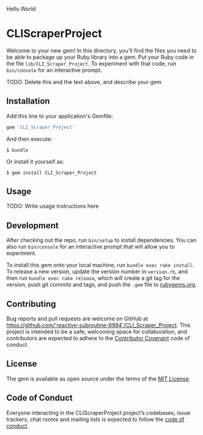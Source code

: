 Hello World

# CLIScraperProject

Welcome to your new gem! In this directory, you'll find the files you need to be able to package up your Ruby library into a gem. Put your Ruby code in the file `lib/CLI_Scraper_Project`. To experiment with that code, run `bin/console` for an interactive prompt.

TODO: Delete this and the text above, and describe your gem

## Installation

Add this line to your application's Gemfile:

```ruby
gem 'CLI_Scraper_Project'
```

And then execute:

    $ bundle

Or install it yourself as:

    $ gem install CLI_Scraper_Project

## Usage

TODO: Write usage instructions here

## Development

After checking out the repo, run `bin/setup` to install dependencies. You can also run `bin/console` for an interactive prompt that will allow you to experiment.

To install this gem onto your local machine, run `bundle exec rake install`. To release a new version, update the version number in `version.rb`, and then run `bundle exec rake release`, which will create a git tag for the version, push git commits and tags, and push the `.gem` file to [rubygems.org](https://rubygems.org).

## Contributing

Bug reports and pull requests are welcome on GitHub at https://github.com/'reactive-subroutine-8984'/CLI_Scraper_Project. This project is intended to be a safe, welcoming space for collaboration, and contributors are expected to adhere to the [Contributor Covenant](http://contributor-covenant.org) code of conduct.

## License

The gem is available as open source under the terms of the [MIT License](https://opensource.org/licenses/MIT).

## Code of Conduct

Everyone interacting in the CLIScraperProject project’s codebases, issue trackers, chat rooms and mailing lists is expected to follow the [code of conduct](https://github.com/'reactive-subroutine-8984'/CLI_Scraper_Project/blob/master/CODE_OF_CONDUCT.md).
